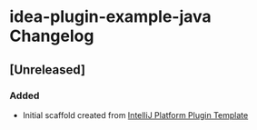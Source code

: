 <!-- Keep a Changelog guide -> https://keepachangelog.com -->

# idea-plugin-example-java Changelog

## [Unreleased]
### Added
- Initial scaffold created from [IntelliJ Platform Plugin Template](https://github.com/JetBrains/intellij-platform-plugin-template)
